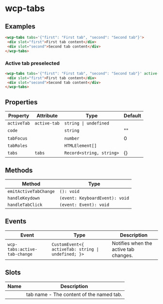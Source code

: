 # wcp-tabs

## Examples

```html
<wcp-tabs tabs='{"first": "First tab", "second": "Second tab"}'>
 <div slot="first">First tab content</div>
 <div slot="second">Second tab content</div>
</wcp-tabs>
```

### Active tab preselected

```html
<wcp-tabs tabs='{"first": "First tab", "second": "Second tab"}' active-tab="second">
 <div slot="first">First tab content</div>
 <div slot="second">Second tab content</div>
</wcp-tabs>
```

## Properties

| Property    | Attribute    | Type                     | Default |
|-------------|--------------|--------------------------|---------|
| `activeTab` | `active-tab` | `string \| undefined`    |         |
| `code`      |              | `string`                 | ""      |
| `tabFocus`  |              | `number`                 | 0       |
| `tabRoles`  |              | `HTMLElement[]`          |         |
| `tabs`      | `tabs`       | `Record<string, string>` | {}      |

## Methods

| Method                | Type                           |
|-----------------------|--------------------------------|
| `emitActiveTabChange` | `(): void`                     |
| `handleKeydown`       | `(event: KeyboardEvent): void` |
| `handleTabClick`      | `(event: Event): void`         |

## Events

| Event                        | Type                                             | Description                           |
|------------------------------|--------------------------------------------------|---------------------------------------|
| `wcp-tabs:active-tab-change` | `CustomEvent<{ activeTab: string \| undefined; }>` | Notifies when the active tab changes. |

## Slots

| Name | Description                              |
|------|------------------------------------------|
|      | tab name - The content of the named tab. |
